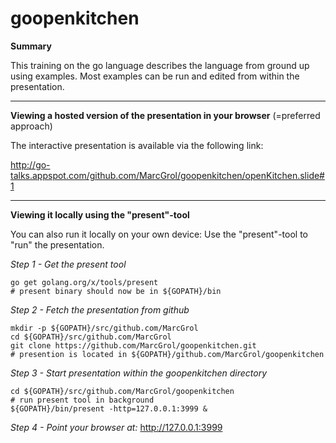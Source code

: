 # goopenkitchen

**Summary**

This training on the go language describes the language from ground up using examples.
Most examples can be run and edited from within the presentation.

---

**Viewing a hosted version of the presentation in your browser** (=preferred approach)

The interactive presentation is available via the following link:

http://go-talks.appspot.com/github.com/MarcGrol/goopenkitchen/openKitchen.slide#1

---

**Viewing it locally using the "present"-tool**

You can also run it locally on your own device:
Use the "present"-tool to "run" the presentation.

*Step 1 - Get the present tool*

    go get golang.org/x/tools/present
    # present binary should now be in ${GOPATH}/bin 

*Step 2 - Fetch the presentation from github*

    mkdir -p ${GOPATH}/src/github.com/MarcGrol
    cd ${GOPATH}/src/github.com/MarcGrol
    git clone https://github.com/MarcGrol/goopenkitchen.git
    # presention is located in ${GOPATH}/github.com/MarcGrol/goopenkitchen

*Step 3 - Start presentation within the goopenkitchen directory*

    cd ${GOPATH}/src/github.com/MarcGrol/goopenkitchen
    # run present tool in background
    ${GOPATH}/bin/present -http=127.0.0.1:3999 &

*Step 4 - Point your browser at:*
http://127.0.0.1:3999



